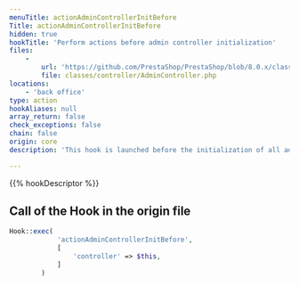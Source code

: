 ```yaml
---
menuTitle: actionAdminControllerInitBefore
Title: actionAdminControllerInitBefore
hidden: true
hookTitle: 'Perform actions before admin controller initialization'
files:
    -
        url: 'https://github.com/PrestaShop/PrestaShop/blob/8.0.x/classes/controller/AdminController.php'
        file: classes/controller/AdminController.php
locations:
    - 'back office'
type: action
hookAliases: null
array_return: false
check_exceptions: false
chain: false
origin: core
description: 'This hook is launched before the initialization of all admin controllers'

---
```


{{% hookDescriptor %}}

## Call of the Hook in the origin file

```php
Hook::exec(
            'actionAdminControllerInitBefore',
            [
                'controller' => $this,
            ]
        )
```
